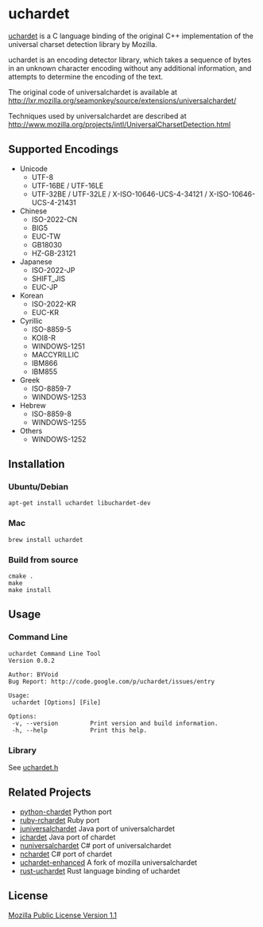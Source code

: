# uchardet

[uchardet](https://github.com/BYVoid/uchardet) is a C language binding of the original C++ implementation of the universal charset detection library by Mozilla.

uchardet is an encoding detector library, which takes a sequence of bytes in an unknown character encoding without any additional information, and attempts to determine the encoding of the text.

The original code of universalchardet is available at http://lxr.mozilla.org/seamonkey/source/extensions/universalchardet/

Techniques used by universalchardet are described at http://www.mozilla.org/projects/intl/UniversalCharsetDetection.html

## Supported Encodings

  * Unicode
    * UTF-8
    * UTF-16BE / UTF-16LE
    * UTF-32BE / UTF-32LE / X-ISO-10646-UCS-4-34121 / X-ISO-10646-UCS-4-21431
  * Chinese
    * ISO-2022-CN
    * BIG5
    * EUC-TW
    * GB18030
    * HZ-GB-23121
  * Japanese
    * ISO-2022-JP
    * SHIFT_JIS
    * EUC-JP
  * Korean
    * ISO-2022-KR
    * EUC-KR
  * Cyrillic
    * ISO-8859-5
    * KOI8-R
    * WINDOWS-1251
    * MACCYRILLIC
    * IBM866
    * IBM855
  * Greek
    * ISO-8859-7
    * WINDOWS-1253
  * Hebrew
    * ISO-8859-8
    * WINDOWS-1255
  * Others
    * WINDOWS-1252

## Installation

### Ubuntu/Debian

    apt-get install uchardet libuchardet-dev

### Mac

    brew install uchardet

### Build from source

    cmake .
    make
    make install

## Usage

### Command Line

```
uchardet Command Line Tool
Version 0.0.2

Author: BYVoid
Bug Report: http://code.google.com/p/uchardet/issues/entry

Usage:
 uchardet [Options] [File]

Options:
 -v, --version         Print version and build information.
 -h, --help            Print this help.
 ```
### Library

See [uchardet.h](https://github.com/BYVoid/uchardet/blob/master/src/uchardet.h)

## Related Projects

  * [python-chardet](http://chardet.feedparser.org/) Python port
  * [ruby-rchardet](http://rubyforge.org/projects/chardet/) Ruby port
  * [juniversalchardet](http://code.google.com/p/juniversalchardet/) Java port of universalchardet
  * [jchardet](http://jchardet.sourceforge.net/) Java port of chardet
  * [nuniversalchardet](http://code.google.com/p/nuniversalchardet/) C# port of universalchardet
  * [nchardet](http://www.conceptdevelopment.net/Localization/NCharDet/) C# port of chardet
  * [uchardet-enhanced](https://bitbucket.org/medoc/uchardet-enhanced) A fork of mozilla universalchardet
  * [rust-uchardet](https://github.com/emk/rust-uchardet) Rust language binding of uchardet

## License

[Mozilla Public License Version 1.1](http://www.mozilla.org/MPL/1.1/)
